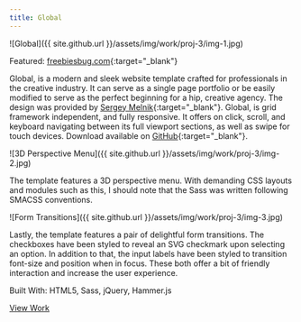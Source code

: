 ```yaml
---
title: Global
---
```


![Global]({{ site.github.url }}/assets/img/work/proj-3/img-1.jpg)

Featured: [freebiesbug.com](http://freebiesbug.com/psd-freebies/global-futuristic-one-page-portfolio-psd-html/){:target="_blank"}

Global, is a modern and sleek website template crafted for professionals in the creative industry. It can serve as a single page portfolio or be easily modified to serve as the perfect beginning for a hip, creative agency. The design was provided by [Sergey Melnik](https://www.behance.net/SergeyMelnik){:target="_blank"}. Global, is grid framework independent, and fully responsive. It offers on click, scroll, and keyboard navigating between its full viewport sections, as well as swipe for touch devices. Download available on [GitHub](https://github.com/BuckyMaler/global){:target="_blank"}.

![3D Perspective Menu]({{ site.github.url }}/assets/img/work/proj-3/img-2.jpg)

The template features a 3D perspective menu. With demanding CSS layouts and modules such as this, I should note that the Sass was written following SMACSS conventions.

![Form Transitions]({{ site.github.url }}/assets/img/work/proj-3/img-3.jpg)

Lastly, the template features a pair of delightful form transitions. The checkboxes have been styled to reveal an SVG checkmark upon selecting an option. In addition to that, the input labels have been styled to transition font-size and position when in focus. These both offer a bit of friendly interaction and increase the user experience.

Built With: HTML5, Sass, jQuery, Hammer.js

<a href="http://buckymaler.com/global" class="work-btn" target="_blank">View Work</a>
